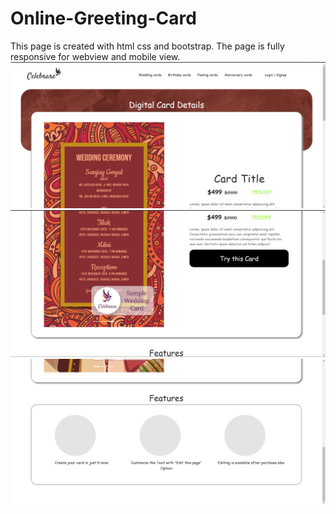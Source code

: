 # Online-Greeting-Card

This page is created with html css and bootstrap.
The page is fully responsive for webview and mobile view.
![](https://github.com/PRANESH-DEVELOPER/Online-Greeting-Card/blob/main/Screenshot%202022-03-09%20180920.png)
![](https://github.com/PRANESH-DEVELOPER/Online-Greeting-Card/blob/main/Screenshot%202022-03-09%20180942.png)
![](https://github.com/PRANESH-DEVELOPER/Online-Greeting-Card/blob/main/Screenshot%202022-03-09%20181000.png)
